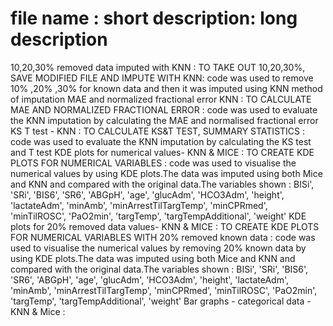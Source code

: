 # file name : short description: long description 
10,20,30% removed data imputed with KNN : TO TAKE OUT 10,20,30%, SAVE MODIFIED FILE AND IMPUTE WITH KNN: code was used to remove 10% ,20% ,30% for known data and then it was imputed using KNN method of imputation
MAE and normalized fractional error KNN : TO CALCULATE MAE AND NORMALIZED FRACTIONAL ERROR : code was used to evaluate the KNN imputation by calculating the MAE and normalised fractional error 
KS T test - KNN : TO CALCULATE KS&T TEST, SUMMARY STATISTICS : code was used to evaluate the KNN imputation by calculating the KS test and T test 
KDE plots for numerical values- KNN & MICE : TO CREATE KDE PLOTS FOR NUMERICAL VARIABLES : code was used to visualise the numerical values by using KDE plots.The data was imputed using both Mice and KNN and compared with the original data.The variables shown : BISi', 'SRi', 'BIS6', 'SR6', 'ABGpH', 'age', 'glucAdm', 'HCO3Adm', 'height', 'lactateAdm', 'minAmb', 'minArrestTilTargTemp', 'minCPRmed', 'minTilROSC', 'PaO2min', 'targTemp', 'targTempAdditional', 'weight'
KDE plots for 20% removed data values- KNN & MICE : TO CREATE KDE PLOTS FOR NUMERICAL VARIABLES WITH 20% removed known data : code was used to visualise the numerical values by removing 20% known data by using KDE plots.The data was imputed using both Mice and KNN and compared with the original data.The variables shown : BISi', 'SRi', 'BIS6', 'SR6', 'ABGpH', 'age', 'glucAdm', 'HCO3Adm', 'height', 'lactateAdm', 'minAmb', 'minArrestTilTargTemp', 'minCPRmed', 'minTilROSC', 'PaO2min', 'targTemp', 'targTempAdditional', 'weight'
Bar graphs - categorical data -KNN & Mice :


